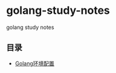 # golang-study-notes
golang study notes

## 目录
* [Golang环境配置](https://github.com/whoopschat/golang-study-notes/wiki/Golang%E7%8E%AF%E5%A2%83%E6%90%AD%E5%BB%BA)
